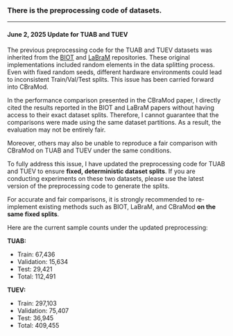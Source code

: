 ### There is the preprocessing code of datasets.

---
#### June 2, 2025 Update for TUAB and TUEV

The previous preprocessing code for the TUAB and TUEV datasets was inherited from the [BIOT](https://github.com/ycq091044/BIOT) and [LaBraM](https://github.com/935963004/LaBraM) repositories. These original implementations included random elements in the data splitting process. Even with fixed random seeds, different hardware environments could lead to inconsistent Train/Val/Test splits. This issue has been carried forward into CBraMod.

In the performance comparison presented in the CBraMod paper, I directly cited the results reported in the BIOT and LaBraM papers without having access to their exact dataset splits. Therefore, I cannot guarantee that the comparisons were made using the same dataset partitions. As a result, the evaluation may not be entirely fair.

Moreover, others may also be unable to reproduce a fair comparison with CBraMod on TUAB and TUEV under the same conditions.

To fully address this issue, I have updated the preprocessing code for TUAB and TUEV to ensure **fixed, deterministic dataset splits**. If you are conducting experiments on these two datasets, please use the latest version of the preprocessing code to generate the splits.

For accurate and fair comparisons, it is strongly recommended to re-implement existing methods such as BIOT, LaBraM, and CBraMod **on the same fixed splits**.

Here are the current sample counts under the updated preprocessing:


**TUAB:**
- Train: 67,436  
- Validation: 15,634  
- Test: 29,421  
- Total: 112,491  

**TUEV:**
- Train: 297,103  
- Validation: 75,407  
- Test: 36,945  
- Total: 409,455